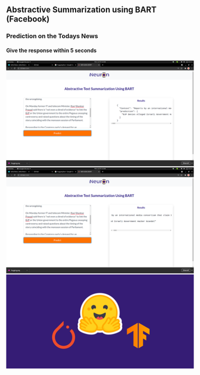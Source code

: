 ## Abstractive Summarization using BART (Facebook)
### Prediction on the Todays News
#### Give the response within **5 seconds**
![Image1](Records/1.png)
![Image](Records/2.png)
![Image](Records/Hugging.png)